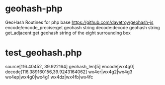# geohash-php
GeoHash Routines for php base https://github.com/davetroy/geohash-js
encode/encode_precise:get geohash string
decode:decode geohash string
get_adjacent:get geohash string of the eight surrounding box
# test_geohash.php
source[116.40452, 39.922164] geohash_len[5]
encode[wx4g0] decode[116.389160156,39.9243164062]
wx4er|wx4g2|wx4g3
wx4ep|wx4g0|wx4g1
wx4dz|wx4fb|wx4fc